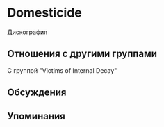 # Domesticide

Дискография

## Отношения с другими группами

C группой "Victims of Internal Decay" 

## Обсуждения


## Упоминания

